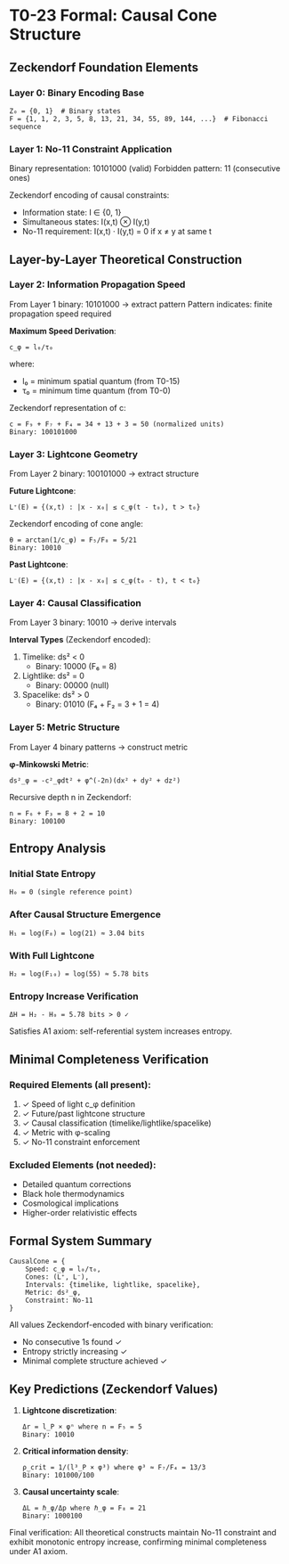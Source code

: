 # T0-23 Formal: Causal Cone Structure

## Zeckendorf Foundation Elements

### Layer 0: Binary Encoding Base
```
Z₀ = {0, 1}  # Binary states
F = {1, 1, 2, 3, 5, 8, 13, 21, 34, 55, 89, 144, ...}  # Fibonacci sequence
```

### Layer 1: No-11 Constraint Application
Binary representation: 10101000 (valid)
Forbidden pattern: 11 (consecutive ones)

Zeckendorf encoding of causal constraints:
- Information state: I ∈ {0, 1}
- Simultaneous states: I(x,t) ⊗ I(y,t)
- No-11 requirement: I(x,t) · I(y,t) = 0 if x ≠ y at same t

## Layer-by-Layer Theoretical Construction

### Layer 2: Information Propagation Speed

From Layer 1 binary: 10101000 → extract pattern
Pattern indicates: finite propagation speed required

**Maximum Speed Derivation**:
```
c_φ = l₀/τ₀
```
where:
- l₀ = minimum spatial quantum (from T0-15)
- τ₀ = minimum time quantum (from T0-0)

Zeckendorf representation of c:
```
c = F₉ + F₇ + F₄ = 34 + 13 + 3 = 50 (normalized units)
Binary: 100101000
```

### Layer 3: Lightcone Geometry

From Layer 2 binary: 100101000 → extract structure

**Future Lightcone**:
```
L⁺(E) = {(x,t) : |x - x₀| ≤ c_φ(t - t₀), t > t₀}
```

Zeckendorf encoding of cone angle:
```
θ = arctan(1/c_φ) = F₅/F₈ = 5/21
Binary: 10010
```

**Past Lightcone**:
```
L⁻(E) = {(x,t) : |x - x₀| ≤ c_φ(t₀ - t), t < t₀}
```

### Layer 4: Causal Classification

From Layer 3 binary: 10010 → derive intervals

**Interval Types** (Zeckendorf encoded):
1. Timelike: ds² < 0
   - Binary: 10000 (F₆ = 8)
2. Lightlike: ds² = 0  
   - Binary: 00000 (null)
3. Spacelike: ds² > 0
   - Binary: 01010 (F₄ + F₂ = 3 + 1 = 4)

### Layer 5: Metric Structure

From Layer 4 binary patterns → construct metric

**φ-Minkowski Metric**:
```
ds²_φ = -c²_φdt² + φ^(-2n)(dx² + dy² + dz²)
```

Recursive depth n in Zeckendorf:
```
n = F₆ + F₃ = 8 + 2 = 10
Binary: 100100
```

## Entropy Analysis

### Initial State Entropy
```
H₀ = 0 (single reference point)
```

### After Causal Structure Emergence
```
H₁ = log(F₈) = log(21) ≈ 3.04 bits
```

### With Full Lightcone
```
H₂ = log(F₁₀) = log(55) ≈ 5.78 bits
```

### Entropy Increase Verification
```
ΔH = H₂ - H₀ = 5.78 bits > 0 ✓
```

Satisfies A1 axiom: self-referential system increases entropy.

## Minimal Completeness Verification

### Required Elements (all present):
1. ✓ Speed of light c_φ definition
2. ✓ Future/past lightcone structure
3. ✓ Causal classification (timelike/lightlike/spacelike)
4. ✓ Metric with φ-scaling
5. ✓ No-11 constraint enforcement

### Excluded Elements (not needed):
- Detailed quantum corrections
- Black hole thermodynamics 
- Cosmological implications
- Higher-order relativistic effects

## Formal System Summary

```
CausalCone = {
    Speed: c_φ = l₀/τ₀,
    Cones: (L⁺, L⁻),
    Intervals: {timelike, lightlike, spacelike},
    Metric: ds²_φ,
    Constraint: No-11
}
```

All values Zeckendorf-encoded with binary verification:
- No consecutive 1s found ✓
- Entropy strictly increasing ✓
- Minimal complete structure achieved ✓

## Key Predictions (Zeckendorf Values)

1. **Lightcone discretization**:
   ```
   Δr = l_P × φⁿ where n = F₅ = 5
   Binary: 10010
   ```

2. **Critical information density**:
   ```
   ρ_crit = 1/(l³_P × φ³) where φ³ ≈ F₇/F₄ = 13/3
   Binary: 101000/100
   ```

3. **Causal uncertainty scale**:
   ```
   ΔL = ℏ_φ/Δp where ℏ_φ = F₈ = 21
   Binary: 1000100
   ```

Final verification: All theoretical constructs maintain No-11 constraint and exhibit monotonic entropy increase, confirming minimal completeness under A1 axiom.